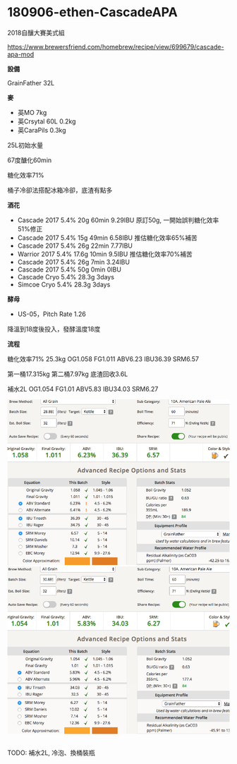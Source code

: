 # 180906-ethen-CascadeAPA

2018自釀大賽美式組

https://www.brewersfriend.com/homebrew/recipe/view/699679/cascade-apa-mod

**設備**

GrainFather 32L

**麥**

* 英MO 7kg
* 英Crsytal 60L 0.2kg
* 英CaraPils 0.3kg

25L初始水量

67度醣化60min

糖化效率71%

桶子冷卻法搭配冰箱冷卻，底渣有點多

**酒花**

* Cascade 2017 5.4% 20g 60min 9.29IBU 原訂50g, 一開始誤判糖化效率51%修正
* Cascade 2017 5.4% 15g 49min 6.58IBU 推估糖化效率65%補苦
* Cascade 2017 5.4% 26g 22min 7.77IBU
* Warrior 2017 5.4% 17.6g 10min 9.5IBU 推估糖化效率70%補苦
* Cascade 2017 5.4% 26g 7min 3.24IBU
* Cascade 2017 5.4% 50g 0min 0IBU
* Cascade Cryo 5.4% 28.3g 3days
* Simcoe Cryo 5.4% 28.3g 3days

**酵母**
 
* US-05，Pitch Rate 1.26

降溫到18度後投入，發酵溫度18度

**流程**

糖化效率71% 25.3kg OG1.058 FG1.011 ABV6.23 IBU36.39 SRM6.57

第一桶17.315kg 第二桶7.97kg 底渣回收3.6L

補水2L OG1.054 FG1.01 ABV5.83 IBU34.03 SRM6.27

![](../img/test142.png)
![](../img/test143.png)

## 

TODO: 補水2L, 冷泡、換桶裝瓶